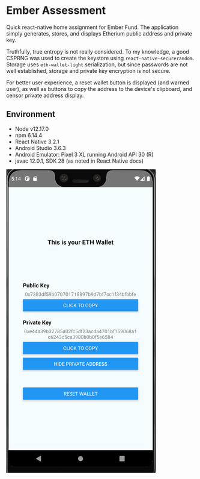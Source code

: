 # Ember Assessment

Quick react-native home assignment for Ember Fund. The application simply generates, stores, and displays Etherium public address and private key.

Truthfully, true entropy is not really considered. To my knowledge, a good CSPRNG was used to create the keystore using `react-native-securerandom`. Storage uses `eth-wallet-light` serialization, but since passwords are not well established, storage and private key encryption is not secure. 

For better user experience, a reset wallet button is displayed (and warned user), as well as buttons to copy the address to the device's clipboard, and censor private address display. 


## Environment

* Node v12.17.0
* npm 6.14.4
* React Native 3.2.1
* Android Studio 3.6.3
* Android Emulator: Pixel 3 XL running Android API 30 (R)
* javac 12.0.1, SDK 28 (as noted in React Native docs)


![](./screenshot.PNG)